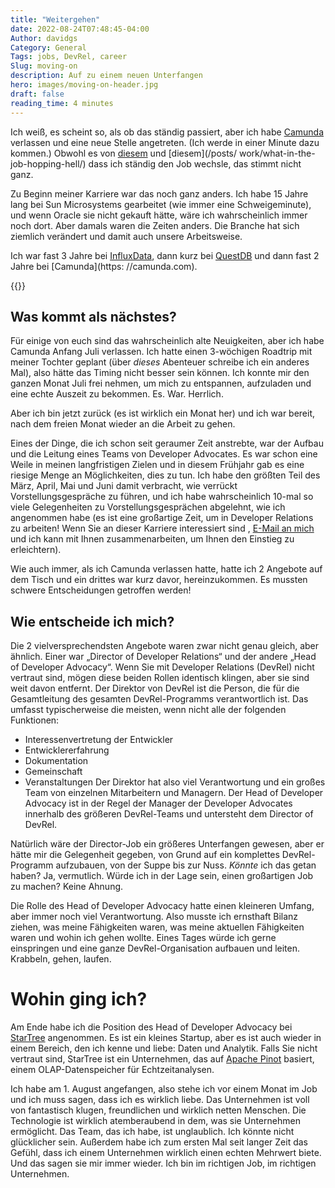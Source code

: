 ```yaml
---
title: "Weitergehen"
date: 2022-08-24T07:48:45-04:00
Author: davidgs
Category: General
Tags: jobs, DevRel, career
Slug: moving-on
description: Auf zu einem neuen Unterfangen
hero: images/moving-on-header.jpg
draft: false
reading_time: 4 minutes
---
```


Ich weiß, es scheint so, als ob das ständig passiert, aber ich habe [Camunda](https://camunda.com) verlassen und eine neue Stelle angetreten. (Ich werde in einer Minute dazu kommen.) Obwohl es von [diesem](/posts/work/its-time-series-all-the-way-down/) und [diesem](/posts/ work/what-in-the-job-hopping-hell/) dass ich ständig den Job wechsle, das stimmt nicht ganz.

Zu Beginn meiner Karriere war das noch ganz anders. Ich habe 15 Jahre lang bei Sun Microsystems gearbeitet (wie immer eine Schweigeminute), und wenn Oracle sie nicht gekauft hätte, wäre ich wahrscheinlich immer noch dort. Aber damals waren die Zeiten anders. Die Branche hat sich ziemlich verändert und damit auch unsere Arbeitsweise.

Ich war fast 3 Jahre bei [InfluxData](https://influxdata.com), dann kurz bei [QuestDB](https://questdb.com) und dann fast 2 Jahre bei [Camunda](https: //camunda.com).

{{<youtube id="6b0ftfKFEJg" >}}

## Was kommt als nächstes?

Für einige von euch sind das wahrscheinlich alte Neuigkeiten, aber ich habe Camunda Anfang Juli verlassen. Ich hatte einen 3-wöchigen Roadtrip mit meiner Tochter geplant (über *dieses* Abenteuer schreibe ich ein anderes Mal), also hätte das Timing nicht besser sein können. Ich konnte mir den ganzen Monat Juli frei nehmen, um mich zu entspannen, aufzuladen und eine echte Auszeit zu bekommen. Es. War. Herrlich.

Aber ich bin jetzt zurück (es ist wirklich ein Monat her) und ich war bereit, nach dem freien Monat wieder an die Arbeit zu gehen.

Eines der Dinge, die ich schon seit geraumer Zeit anstrebte, war der Aufbau und die Leitung eines Teams von Developer Advocates. Es war schon eine Weile in meinen langfristigen Zielen und in diesem Frühjahr gab es eine riesige Menge an Möglichkeiten, dies zu tun. Ich habe den größten Teil des März, April, Mai und Juni damit verbracht, wie verrückt Vorstellungsgespräche zu führen, und ich habe wahrscheinlich 10-mal so viele Gelegenheiten zu Vorstellungsgesprächen abgelehnt, wie ich angenommen habe (es ist eine großartige Zeit, um in Developer Relations zu arbeiten! Wenn Sie an dieser Karriere interessiert sind , [E-Mail an mich](mailto:davidgs@davidgs.com) und ich kann mit Ihnen zusammenarbeiten, um Ihnen den Einstieg zu erleichtern).

Wie auch immer, als ich Camunda verlassen hatte, hatte ich 2 Angebote auf dem Tisch und ein drittes war kurz davor, hereinzukommen. Es mussten schwere Entscheidungen getroffen werden!

## Wie entscheide ich mich?

Die 2 vielversprechendsten Angebote waren zwar nicht genau gleich, aber ähnlich. Einer war „Director of Developer Relations“ und der andere „Head of Developer Advocacy“. Wenn Sie mit Developer Relations (DevRel) nicht vertraut sind, mögen diese beiden Rollen identisch klingen, aber sie sind weit davon entfernt. Der Direktor von DevRel ist die Person, die für die Gesamtleitung des gesamten DevRel-Programms verantwortlich ist. Das umfasst typischerweise die meisten, wenn nicht alle der folgenden Funktionen:
- Interessenvertretung der Entwickler
- Entwicklererfahrung
- Dokumentation
- Gemeinschaft
- Veranstaltungen
Der Direktor hat also viel Verantwortung und ein großes Team von einzelnen Mitarbeitern und Managern. Der Head of Developer Advocacy ist in der Regel der Manager der Developer Advocates innerhalb des größeren DevRel-Teams und untersteht dem Director of DevRel.

Natürlich wäre der Director-Job ein größeres Unterfangen gewesen, aber er hätte mir die Gelegenheit gegeben, von Grund auf ein komplettes DevRel-Programm aufzubauen, von der Suppe bis zur Nuss. *Könnte* ich das getan haben? Ja, vermutlich. Würde ich in der Lage sein, einen großartigen Job zu machen? Keine Ahnung.

Die Rolle des Head of Developer Advocacy hatte einen kleineren Umfang, aber immer noch viel Verantwortung. Also musste ich ernsthaft Bilanz ziehen, was meine Fähigkeiten waren, was meine aktuellen Fähigkeiten waren und wohin ich gehen wollte. Eines Tages würde ich gerne einspringen und eine ganze DevRel-Organisation aufbauen und leiten. Krabbeln, gehen, laufen.

# Wohin ging ich?

Am Ende habe ich die Position des Head of Developer Advocacy bei [StarTree](https://startree.ai) angenommen. Es ist ein kleines Startup, aber es ist auch wieder in einem Bereich, den ich kenne und liebe: Daten und Analytik. Falls Sie nicht vertraut sind, StarTree ist ein Unternehmen, das auf [Apache Pinot](https://pinot.apache.org) basiert, einem OLAP-Datenspeicher für Echtzeitanalysen.

Ich habe am 1. August angefangen, also stehe ich vor einem Monat im Job und ich muss sagen, dass ich es wirklich liebe. Das Unternehmen ist voll von fantastisch klugen, freundlichen und wirklich netten Menschen. Die Technologie ist wirklich atemberaubend in dem, was sie Unternehmen ermöglicht. Das Team, das ich habe, ist unglaublich. Ich könnte nicht glücklicher sein. Außerdem habe ich zum ersten Mal seit langer Zeit das Gefühl, dass ich einem Unternehmen wirklich einen echten Mehrwert biete. Und das sagen sie mir immer wieder. Ich bin im richtigen Job, im richtigen Unternehmen.
